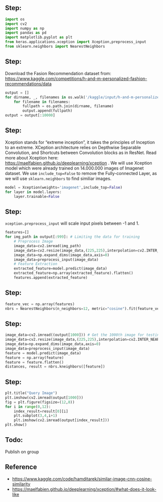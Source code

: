 
## Step:
```python
import os
import cv2
import numpy as np
import pandas as pd
import matplotlib.pyplot as plt
from keras.applications.xception import Xception,preprocess_input
from sklearn.neighbors import NearestNeighbors
```

## Step:
Download the Fasion Recommendation dataset from: https://www.kaggle.com/competitions/h-and-m-personalized-fashion-recommendations/data

```python
output = []
for dirname, _, filenames in os.walk('/kaggle/input/h-and-m-personalized-fashion-recommendations/images'):
    for filename in filenames:
        fullpath = os.path.join(dirname, filename)
        output.append(fullpath)
output = output[:10000]
```

## Step:
Xception stands for “extreme inception”, it takes the principles of Inception to an extreme. XCeption architecture relies on Depthwise Separable Convolution, and Shortcuts between Convolution blocks as in ResNet. Read more about Xception here: https://maelfabien.github.io/deeplearning/xception . We will use Xception model which were already trained on 14.000.000 images of Imagenet dataset. We use `include_top=False` to remove the Fully-connected Layer, as we will use `sklearn.neighbors` to find similiar images.

```python
model = Xception(weights='imagenet',include_top=False)
for layer in model.layers:
    layer.trainable=False
```

## Step:
`xception.preprocess_input` will scale input pixels between -1 and 1. 

```python
features=[]
for img_path in output[:999]: # Limiting the data for training
    # Preprocess Image
    image_data=cv2.imread(img_path)
    image_data=cv2.resize(image_data,(225,225),interpolation=cv2.INTER_NEAREST)  
    image_data=np.expand_dims(image_data,axis=0)
    image_data=preprocess_input(image_data)
    # Feature Extraction
    extracted_feature=model.predict(image_data)
    extracted_feature=np.array(extracted_feature).flatten()
    features.append(extracted_feature)
```

## Step:
```python
feature_vec = np.array(features)
nbrs = NearestNeighbors(n_neighbors=12, metric="cosine").fit(feature_vec)
```

## Step:
```python
image_data=cv2.imread((output[1000])) # Get the 1000th image for testing
image_data=cv2.resize(image_data,(225,225),interpolation=cv2.INTER_NEAREST)  
image_data=np.expand_dims(image_data,axis=0)
image_data=preprocess_input(image_data)
feature = model.predict(image_data)
feature = np.array(feature)
feature = feature.flatten()
distances, result = nbrs.kneighbors([feature])
```

## Step:
```python
plt.title("Query Image")
plt.imshow(cv2.imread(output[1000]))
fig = plt.figure(figsize=(12,8))
for i in range(0,12):
    index_result=result[0][i]
    plt.subplot(3,4,i+1)
    plt.imshow(cv2.imread(output[index_result]))
plt.show()
```

## Todo: 

Publish on group

## Reference
- https://www.kaggle.com/code/hamditarek/similar-image-cnn-cosine-similarity
- https://maelfabien.github.io/deeplearning/xception/#what-does-it-look-like
